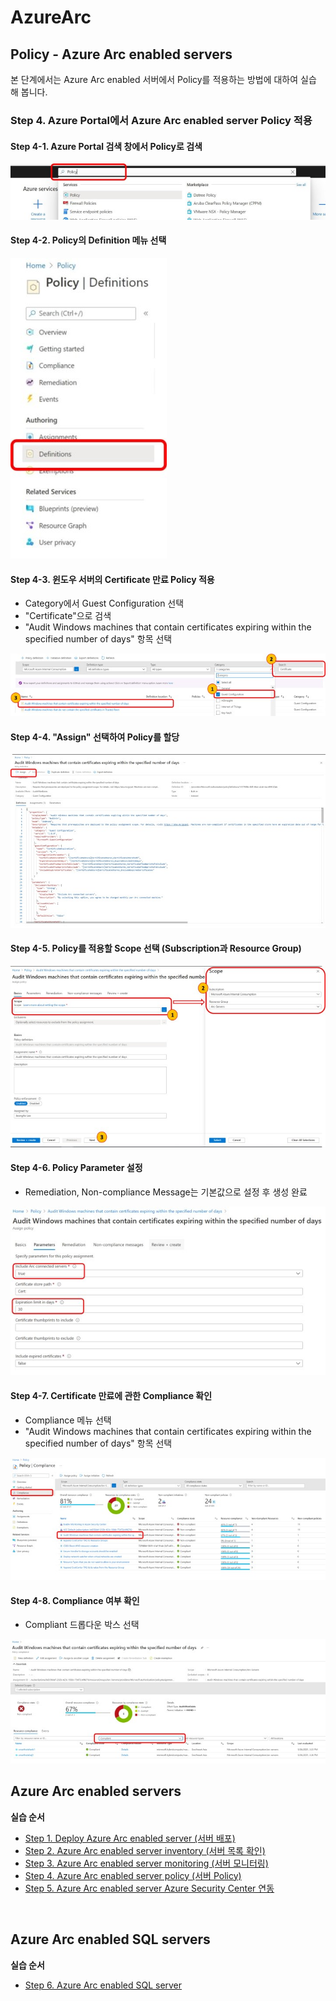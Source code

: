 # AzureArc

## Policy - Azure Arc enabled servers

본 단계에서는 Azure Arc enabled 서버에서 Policy를 적용하는 방법에 대하여 실습 해 봅니다.

### Step 4. Azure Portal에서 Azure Arc enabled server Policy 적용

#### Step 4-1. Azure Portal 검색 창에서 Policy로 검색

![alt text][id1]

[id1]: /images/Step4-01.JPG "Policy"

#### Step 4-2. Policy의 Definition 메뉴 선택

![alt text][id2]

[id2]: /images/Step4-02.jpg "Policy"

#### Step 4-3. 윈도우 서버의 Certificate 만료 Policy 적용
- Category에서 Guest Configuration 선택
- "Certificate"으로 검색
- "Audit Windows machines that contain certificates expiring within the specified number of days" 항목 선택

![alt text][id3]

[id3]: /images/Step4-03.jpg "Policy"

#### Step 4-4. "Assign" 선택하여 Policy를 할당

![alt text][id4]

[id4]: /images/Step4-04.jpg "Policy"

#### Step 4-5. Policy를 적용할 Scope 선택 (Subscription과 Resource Group)

![alt text][id5]

[id5]: /images/Step4-05.jpg "Policy"

#### Step 4-6. Policy Parameter 설정
* Remediation, Non-compliance Message는 기본값으로 설정 후 생성 완료

![alt text][id6]

[id6]: /images/Step4-06.jpg "Policy"

#### Step 4-7. Certificate 만료에 관한 Compliance 확인
- Compliance 메뉴 선택
- "Audit Windows machines that contain certificates expiring within the specified number of days" 항목 선택

![alt text][id7]

[id7]: /images/Step4-07.jpg "Policy"

#### Step 4-8. Compliance 여부 확인
- Compliant 드롭다운 박스 선택

![alt text][id8]

[id8]: /images/Step4-08.jpg "Policy"

<!-- TOC -->
## Azure Arc enabled servers

**실습 순서**

- [Step 1. Deploy Azure Arc enabled server (서버 배포)](https://github.com/jeongaelee/AzureArc/blob/main/deploy-arc-enabled-server.md)
- [Step 2. Azure Arc enabled server inventory (서버 목록 확인)](https://github.com/jeongaelee/AzureArc/blob/main/inventory-arc-enabled-server.md)
- [Step 3. Azure Arc enabled server monitoring (서버 모니터링)](https://github.com/jeongaelee/AzureArc/blob/main/monitor-arc-enabled-server.md)
- [Step 4. Azure Arc enabled server policy (서버 Policy)](https://github.com/jeongaelee/AzureArc/blob/main/policy-arc-enabled-server.md)
- [Step 5. Azure Arc enabled server Azure Security Center 연동](https://github.com/jeongaelee/AzureArc/blob/main/security-arc-enabled-server.md)

<br>

## Azure Arc enabled SQL servers

**실습 순서**

- [Step 6. Azure Arc enabled SQL server](https://github.com/jeongaelee/AzureArc/blob/main/arc-enabled-sql-server.md)

<!-- /TOC -->